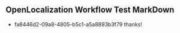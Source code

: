 ## OpenLocalization Workflow Test MarkDown
* fa8446d2-09a8-4805-b5c1-a5a8893b3f79 thanks!

<!--HONumber=Sep16_HO1-->


